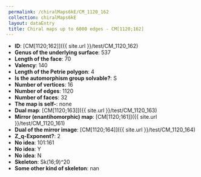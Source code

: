 ```yaml
--- 
 permalink: /chiralMaps6kE/CM_1120_162 
 collection: chiralMaps6kE
 layout: dataEntry
 title: Chiral maps up to 6000 edges - CM[1120;162]
---
```


- **ID**: [CM[1120;162]]({{ site.url }}/test/CM_1120_162)
- **Genus of the underlying surface**: 537
- **Length of the face**: 70
- **Valency**: 140
- **Length of the Petrie polygon**: 4
- **Is the automorphism group solvable?**: S
- **Number of vertices**: 16
- **Number of edges**: 1120
- **Number of faces**: 32
- **The map is self-**: none
- **Dual map**: [CM[1120;163]]({{ site.url }}/test/CM_1120_163)
- **Mirror (enantihomorphic) map**: [CM[1120;161]]({{ site.url }}/test/CM_1120_161)
- **Dual of the mirror image**: [CM[1120;164]]({{ site.url }}/test/CM_1120_164)
- **Z_q-Exponent?**: 2
- **No idea**:  101:161
- **No idea**: Y
- **No idea**: N
- **Skeleton**: Sk(16;9)^20
- **Some other kind of skeleton**: nan
